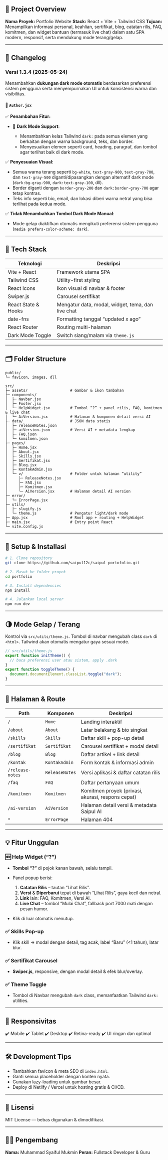 ## 📌 Project Overview

**Nama Proyek:** Portfolio Website
**Stack:** React + Vite + Tailwind CSS
**Tujuan:** Menampilkan informasi personal, keahlian, sertifikat, blog, catatan rilis, FAQ, komitmen, dan widget bantuan (termasuk live chat) dalam satu SPA modern, responsif, serta mendukung mode terang/gelap.

---

## 📝 Changelog

### Versi 1.3.4 (2025-05-24)

Menambahkan **dukungan dark mode otomatis** berdasarkan preferensi sistem pengguna serta menyempurnakan UI untuk konsistensi warna dan visibilitas.

#### 🔹 `Author.jsx`

✅ **Penambahan Fitur:**

* 🌙 **Dark Mode Support**:

  * Menambahkan kelas Tailwind `dark:` pada semua elemen yang berkaitan dengan warna background, teks, dan border.
  * Menyesuaikan elemen seperti card, heading, paragraf, dan tombol agar terlihat baik di dark mode.

✅ **Penyesuaian Visual:**

* Semua warna terang seperti `bg-white`, `text-gray-900`, `text-gray-700`, dan `text-gray-500` diganti/dipasangkan dengan alternatif dark mode (`dark:bg-gray-900`, `dark:text-gray-100`, dll).
* Border diganti dengan `border-gray-200` dan `dark:border-gray-700` agar tetap kontras.
* Teks info seperti bio, email, dan lokasi diberi warna netral yang bisa terlihat pada kedua mode.

✅ **Tidak Menambahkan Tombol Dark Mode Manual**:

* Mode gelap diaktifkan otomatis mengikuti preferensi sistem pengguna (`media prefers-color-scheme: dark`).

---

## 🧩 Tech Stack

| Teknologi           | Deskripsi                                         |
| ------------------- | ------------------------------------------------- |
| Vite + React        | Framework utama SPA                               |
| Tailwind CSS        | Utility-first styling                             |
| React Icons         | Ikon visual di navbar & footer                    |
| Swiper.js           | Carousel sertifikat                               |
| React State & Hooks | Mengatur data, modal, widget, tema, dan live chat |
| date-fns            | Formatting tanggal “updated x ago”                |
| React Router        | Routing multi-halaman                             |
| Dark Mode Toggle    | Switch siang/malam via `theme.js`                 |

---

## 🗂️ Folder Structure

```plaintext
public/
└─ favicon, images, dll

src/
├─ assets/                   # Gambar & ikon tambahan
├─ components/
│  ├─ Navbar.jsx
│  ├─ Footer.jsx
│  └─ HelpWidget.jsx         # Tombol “?” + panel rilis, FAQ, komitmen & live chat
│  └─ AiVersion.jsx          # Halaman & komponen detail versi AI
├─ data/                     # JSON data statis
│  ├─ releaseNotes.json
│  ├─ aiVersion.json         # Versi AI + metadata lengkap
│  ├─ FAQ.json
│  └─ komitmen.json
├─ pages/
│  ├─ Home.jsx
│  ├─ About.jsx
│  ├─ Skills.jsx
│  ├─ Sertifikat.jsx
│  ├─ Blog.jsx
│  ├─ KontakAdmin.jsx
│  └─ v/                     # Folder untuk halaman “utility”
│     ├─ ReleaseNotes.jsx
│     ├─ FAQ.jsx
│     ├─ Komitmen.jsx
│     └─ AiVersion.jsx       # Halaman detail AI version
├─ error/
│  └─ ErrorPage.jsx
├─ utils/
│  ├─ slugify.js
│  └─ theme.js               # Pengatur light/dark mode
├─ App.jsx                   # Root app + routing + HelpWidget
├─ main.jsx                  # Entry point React
└─ vite.config.js
```

---

## 🚀 Setup & Installasi

```bash
# 1. Clone repository
git clone https://github.com/saipul12c/saipul-portofolio.git

# 2. Masuk ke folder proyek
cd portfolio

# 3. Install dependencies
npm install

# 4. Jalankan local server
npm run dev
```

---

## 🌗 Mode Gelap / Terang

Kontrol via `src/utils/theme.js`. Tombol di navbar mengubah class `dark` di `<html>`.
Tailwind akan otomatis mengatur gaya sesuai mode.

```js
// src/utils/theme.js
export function initTheme() {
  // baca preferensi user atau sistem, apply .dark
}
export function toggleTheme() {
  document.documentElement.classList.toggle("dark");
}
```

---

## 📄 Halaman & Route

| Path             | Komponen       | Deskripsi                                         |
| ---------------- | -------------- | ------------------------------------------------- |
| `/`              | `Home`         | Landing interaktif                                |
| `/about`         | `About`        | Latar belakang & bio singkat                      |
| `/skills`        | `Skills`       | Daftar skill + pop-up detail                      |
| `/sertifikat`    | `Sertifikat`   | Carousel sertifikat + modal detail                |
| `/blog`          | `Blog`         | Daftar artikel + link detail                      |
| `/kontak`        | `KontakAdmin`  | Form kontak & informasi admin                     |
| `/release-notes` | `ReleaseNotes` | Versi aplikasi & daftar catatan rilis             |
| `/faq`           | `FAQ`          | Daftar pertanyaan umum                            |
| `/komitmen`      | `Komitmen`     | Komitmen proyek (privasi, akurasi, respons cepat) |
| `/ai-version`    | `AiVersion`    | Halaman detail versi & metadata Saipul AI         |
| `*`              | `ErrorPage`    | Halaman 404                                       |

---

## 💡 Fitur Unggulan

### 🆕 Help Widget (“?”)

* **Tombol “?”** di pojok kanan bawah, selalu tampil.
* Panel popup berisi:

  1. **Catatan Rilis** – tautan “Lihat Rilis”.
  2. **Versi** & **Diperbarui** tepat di bawah “Lihat Rilis”, gaya kecil dan netral.
  3. **Link** lain: FAQ, Komitmen, Versi AI.
  4. **Live Chat** – tombol “Mulai Chat”, fallback port 7000 mati dengan pesan humor.
* Klik di luar otomatis menutup.

### ✅ Skills Pop-up

* Klik skill → modal dengan detail, tag acak, label “Baru” (<1 tahun), latar blur.

### ✅ Sertifikat Carousel

* **Swiper.js**, responsive, dengan modal detail & efek blur/overlay.

### ✅ Theme Toggle

* Tombol di Navbar mengubah `dark` class, memanfaatkan Tailwind `dark:` utilities.

---

## 📱 Responsivitas

✔️ Mobile
✔️ Tablet
✔️ Desktop
✔️ Retina-ready
✔️ UI ringan dan optimal

---

## 🛠️ Development Tips

* Tambahkan favicon & meta SEO di `index.html`.
* Ganti semua placeholder dengan konten nyata.
* Gunakan lazy-loading untuk gambar besar.
* Deploy di Netlify / Vercel untuk hosting gratis & CI/CD.

---

## 🧾 Lisensi

MIT License — bebas digunakan & dimodifikasi.

---

## 🙋‍♂️ Pengembang

**Nama:** Muhammad Syaiful Mukmin
**Peran:** Fullstack Developer & Guru
